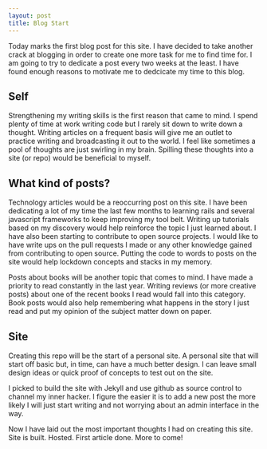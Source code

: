 ```yaml
---
layout: post
title: Blog Start
---
```


Today marks the first blog post for this site. I have decided to take another
crack at blogging in order to create one more task for me to find time for. I am
going to try to dedicate a post every two weeks at the least. I have found enough
reasons to motivate me to dedcicate my time to this blog.

## Self

Strengthening my writing skills is the first reason that came to mind. I spend
plenty of time at work writing code but I rarely sit down to write down a thought.
Writing articles on a frequent basis will give me an outlet to practice writing
and broadcasting it out to the world. I feel like sometimes a pool of thoughts
are just swirling in my brain. Spilling these thoughts into a site (or repo)
would be beneficial to myself.

## What kind of posts?

Technology articles would be a reoccurring post on this site. I have
been dedicating a lot of my time the last few months to learning rails and several
javascript frameworks to keep improving my tool belt. Writing up tutorials
based on my discovery would help reinforce the topic I just learned about. I
have also been starting to contribute to open source projects. I would like to have
write ups on the pull requests I made or any other knowledge gained from
contributing to open source. Putting the code to words to posts on the site
would help lockdown concepts and stacks in my memory.

Posts about books will be another topic that comes to mind. I have made a
priority to read constantly in the last year. Writing reviews (or more
creative posts) about one of the recent books I read would fall into this category.
Book posts would also help remembering what happens in the story I just read and
put my opinion of the subject matter down on paper.

## Site

Creating this repo will be the start of a personal site. A personal site that
will start off basic but, in time, can have a much better design. I can leave
small design ideas or quick proof of concepts to test out on the site.

I picked to build the site with Jekyll and use github as source control to
channel my inner hacker. I figure the easier it is to add a new post the more
likely I will just start writing and not worrying about an admin interface in
the way.

Now I have laid out the most important thoughts I had on creating this site. Site
is built. Hosted. First article done. More to come!